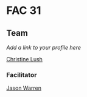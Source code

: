 # FAC 31

## Team

_Add a link to your profile here_

[Christine Lush](https://github.com/chrislush)

### Facilitator

[Jason Warren](https://github.com/jasonwarrenuk)